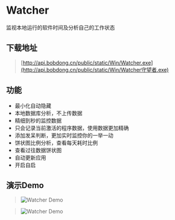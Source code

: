 # Watcher
监视本地运行的软件时间及分析自己的工作状态


## 下载地址  

> [http://api.bobdong.cn/public/static/Win/Watcher.exe](http://api.bobdong.cn/public/static/Win/Watcher守望者.exe)  


## 功能  
 - 最小化自动隐藏
 - 本地数据库分析，不上传数据
 - 精细到秒的监控数据
 - 只会记录当前激活的程序数据，使用数据更加精确
 - 添加发呆判断，更加实时监控你的一举一动
 - 饼状图比例分析，查看每天耗时比例
 - 查看过往数据饼状图
 - 自动更新应用
 - 开启自启
 
 
 ## 演示Demo  
 
 > ![Watcher Demo](http://api.bobdong.cn/public/static/Win/watcher03.png)
 
 > ![Watcher Demo](http://api.bobdong.cn/public/static/Win/watcher04.png)
